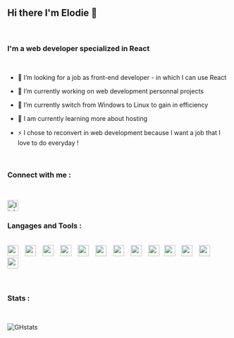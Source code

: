 ## Hi there I'm Elodie 👋

<br>


### I'm a web developer specialized in React
<br>

- 👯 I’m looking for a job as front-end developer - in which I can use React
- 🔭 I’m currently working on web development personnal projects 
- 🌱 I’m currently switch from Windows to Linux to gain in efficiency
- 🌱 I am currently learning more about hosting 

- ⚡ I chose to reconvert in web development because I want a job that I love to do everyday !

<br>


### Connect with me : 
<br>

[<img text-align="left" alt="linkedin-page" width="25px" src="https://cdn.jsdelivr.net/gh/devicons/devicon/icons/linkedin/linkedin-original.svg" />]('https://www.linkedin.com/in/elodie-david31/')



### Langages and Tools : 
<br>
<div align= "left">
    <img alt="react" width="25px" src="https://cdn.jsdelivr.net/gh/devicons/devicon/icons/react/react-original.svg" style ="padding-right:11px;" /> <img alt="react" width="25px" src="https://cdn.jsdelivr.net/gh/devicons/devicon/icons/redux/redux-original.svg" style ="padding-right:11px;" /> <img  alt="react" width="25px" src="https://cdn.jsdelivr.net/gh/devicons/devicon/icons/javascript/javascript-plain.svg" style ="padding-right:11px;" /> <img  alt="react" width="25px" src="https://cdn.jsdelivr.net/gh/devicons/devicon/icons/html5/html5-original.svg"  style ="padding-right:11px;" /> <img alt="react" width="25px" src="https://cdn.jsdelivr.net/gh/devicons/devicon/icons/sass/sass-original.svg" style ="padding-right:11px;" /> <img alt="react" width="25px" src="https://cdn.jsdelivr.net/gh/devicons/devicon/icons/nodejs/nodejs-original.svg" style ="padding-right:11px;" /> <img alt="react" width="25px" src="https://cdn.jsdelivr.net/gh/devicons/devicon/icons/mysql/mysql-original-wordmark.svg" style ="padding-right:11px;" /> <img alt="react" width="25px" src="https://cdn.jsdelivr.net/gh/devicons/devicon/icons/postgresql/postgresql-original.svg"  style ="padding-right:11px;" /> <img  alt="react" width="25px" src="https://cdn.jsdelivr.net/gh/devicons/devicon/icons/git/git-plain-wordmark.svg"  style ="padding-right:11px;" /><img  alt="react" width="25px" src="https://cdn.jsdelivr.net/gh/devicons/devicon/icons/github/github-original-wordmark.svg"  style ="padding-right:11px;" /> <img  alt="react" width="25px" src="https://cdn.jsdelivr.net/gh/devicons/devicon/icons/slack/slack-original.svg"  style ="padding-right:11px;" /> <img  alt="react" width="25px" src="https://cdn.jsdelivr.net/gh/devicons/devicon/icons/vscode/vscode-original.svg" style ="padding-right:11px;" /> <img alt="react" width="25px" src="https://cdn.jsdelivr.net/gh/devicons/devicon/icons/yarn/yarn-original.svg"  style ="padding-right:11px;" />
</div>

<br>
<br>

### Stats : 
<br>

![GHstats](https://github-readme-stats.vercel.app/api?username=Elodvd&show_icons=true)